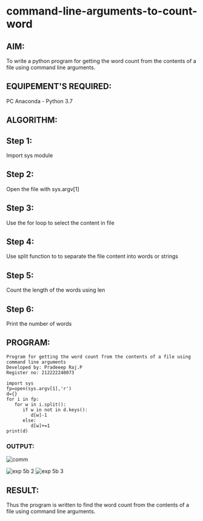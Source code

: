 # command-line-arguments-to-count-word
## AIM:
To write a python program for getting the word count from the contents of a file using command line arguments.
## EQUIPEMENT'S REQUIRED: 
PC
Anaconda - Python 3.7
## ALGORITHM: 
## Step 1:
Import sys module

## Step 2:
Open the file with sys.argv[1]

## Step 3:
Use the for loop to select the content in file

## Step 4:
Use split function to to separate the file content into words or strings

## Step 5:
Count the length of the words using len

## Step 6:
Print the number of words

## PROGRAM:
```
Program for getting the word count from the contents of a file using command line arguments
Developed by: Pradeeep Raj.P
Register no: 212222240073
```
```
import sys
fp=open(sys.argv[1],'r')
d={}
for i in fp:
   for w in i.split():
      if w in not in d.keys():
         d[w]-1
      else:
         d[w]+=1
print(d)
```

### OUTPUT:
![comm](https://github.com/Pradeeppachiyappan/command-line-arguments-to-count-word/assets/118707347/013fd726-7beb-47f4-ae10-ce38e551af67)

![exp 5b 2](https://github.com/Safeeq-Fazil/command-line-arguments-to-count-word/assets/118680361/eae3274c-db7f-4a66-b5bf-e6b0c2fd525e)
![exp 5b 3](https://github.com/Safeeq-Fazil/command-line-arguments-to-count-word/assets/118680361/0de14d9f-08f3-4db3-8548-8b64e6eaf468)



## RESULT:
Thus the program is written to find the word count from the contents of a file using command line arguments.
